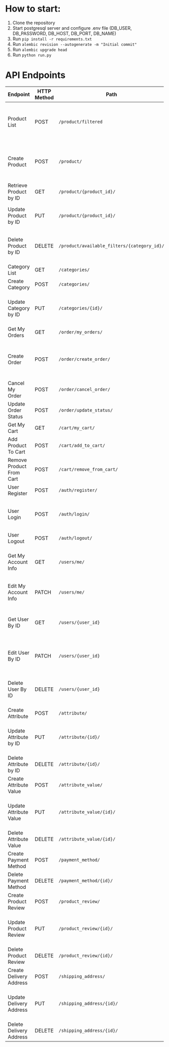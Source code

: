 # How to start:

1. Clone the repository
2. Start postgresql server and configure .env file (DB_USER, DB_PASSWORD, DB_HOST, DB_PORT, DB_NAME)
2. Run `pip install -r requirements.txt`
3. Run `alembic revision --autogenerate -m "Initial commit"`
4. Run `alembic upgrade head`
5. Run `python run.py`

# API Endpoints

| Endpoint                 | HTTP Method | Path                                        | Description                                             | Parameters                                                                                    | User Type |
|--------------------------|-------------|---------------------------------------------|---------------------------------------------------------|-----------------------------------------------------------------------------------------------|-----------|
| Product List             | POST        | `/product/filtered`                         | Get a list of all products with filters                 | category_id (optional), skip, limit, filter - dict[AttrID, list[ValueIDs]] (optional)         | ALL       |
| Create Product           | POST        | `/product/`                                 | Create a new product                                    | title, description, price, discount, quantity, category_id, attribute_values (optional)       | Admin     |
| Retrieve Product by ID   | GET         | `/product/{product_id}/`                    | Get details of a specific product by ID                 |                                                                                               | ALL       |
| Update Product by ID     | PUT         | `/product/{product_id}/`                    | Update details of a specific product by ID              | Same as product create                                                                        | Admin     |
| Delete Product by ID     | DELETE      | `/product/available_filters/{category_id}/` | Get available filters for products in selected category |                                                                                               | Admin     |
| Category List            | GET         | `/categories/`                              | Get a list of all categories                            |                                                                                               | ALL       |
| Create Category          | POST        | `/categories/`                              | Create a new category                                   | title, parent_id (optional)                                                                   | Admin     |
| Update Category by ID    | PUT         | `/categories/{id}/`                         | Update details of a specific category by ID             | Same as category create                                                                       | Admin     |
| Get My Orders            | GET         | `/order/my_orders/`                         | Get list of user orders                                 |                                                                                               | User      |
| Create Order             | POST        | `/order/create_order/`                      | Create order with items in cart                         | cart_id, status (optional), delivery_type, delivery_address (ID, optional), payment_method_id | User      |
| Cancel My Order          | POST        | `/order/cancel_order/`                      | Cancel user's order                                     | order_id                                                                                      | User      |
| Update Order Status      | POST        | `/order/update_status/`                     | Update order status                                     | order_id, status                                                                              | Admin     |
| Get My Cart              | GET         | `/cart/my_cart/`                            | Get details of user's cart                              |                                                                                               | User      |
| Add Product To Cart      | POST        | `/cart/add_to_cart/`                        | Add product to user's cart                              | product_id                                                                                    | User      |
| Remove Product From Cart | POST        | `/cart/remove_from_cart/`                   | Remove product from user's cart                         | product_id, full_remove (optional)                                                            | User      |
| User Register            | POST        | `/auth/register/`                           | Register a new user                                     |                                                                                               | User      |
| User Login               | POST        | `/auth/login/`                              | Authenticate and generate access tokens for a user      |                                                                                               | User      |
| User Logout              | POST        | `/auth/logout/`                             | Logout from account                                     |                                                                                               | User      |
| Get My Account Info      | GET         | `/users/me/`                                | Update details of a specific user by ID (admin-only)    |                                                                                               | User      |
| Edit My Account Info     | PATCH       | `/users/me/`                                | Delete a specific user by ID (admin-only)               |                                                                                               | User      |
| Get User By ID           | GET         | `/users/{user_id}`                          | Get information about the authenticated user            |                                                                                               | Admin     |
| Edit User By ID          | PATCH       | `/users/{user_id}`                          | Edit the information of the authenticated user          |                                                                                               | Admin     |
| Delete User By ID        | DELETE      | `/users/{user_id}`                          | Remove the account of the authenticated user            |                                                                                               | Admin     |
| Create Attribute         | POST        | `/attribute/`                               | Create a new attribute                                  | title, in_filter                                                                              | Admin     |
| Update Attribute by ID   | PUT         | `/attribute/{id}/`                          | Update details of a specific attribute by ID            | Same as attribute create                                                                      | Admin     |
| Delete Attribute by ID   | DELETE      | `/attribute/{id}/`                          | Remove the attribute by ID                              |                                                                                               | Admin     |
| Create Attribute Value   | POST        | `/attribute_value/`                         | Create a new attribute value                            | value, attribute_id                                                                           | Admin     |
| Update Attribute Value   | PUT         | `/attribute_value/{id}/`                    | Update details of a specific attribute value by ID      | Same as attribute value create                                                                | Admin     |
| Delete Attribute Value   | DELETE      | `/attribute_value/{id}/`                    | Remove the attribute value by ID                        |                                                                                               | Admin     |
| Create Payment Method    | POST        | `/payment_method/`                          | Create a new payment method                             | card_number                                                                                   | User      |
| Delete Payment Method    | DELETE      | `/payment_method/{id}/`                     | Remove the payment method by ID                         |                                                                                               | User      |
| Create Product Review    | POST        | `/product_review/`                          | Create a new product review                             | product_id, rating, comment                                                                   | User      |
| Update Product Review    | PUT         | `/product_review/{id}/`                     | Update details of a specific product review by ID       | Same as product review create                                                                 | User      |
| Delete Product Review    | DELETE      | `/product_review/{id}/`                     | Remove the product review by ID                         |                                                                                               | User      |
| Create Delivery Address  | POST        | `/shipping_address/`                        | Create a new delivery address                           | address, city, state, country, postal_code                                                    | User      |
| Update Delivery Address  | PUT         | `/shipping_address/{id}/`                   | Update details of a specific delivery address by ID     | Same as delivery address create                                                               | User      |
| Delete Delivery Address  | DELETE      | `/shipping_address/{id}/`                   | Remove the delivery address by ID                       |                                                                                               | User      |